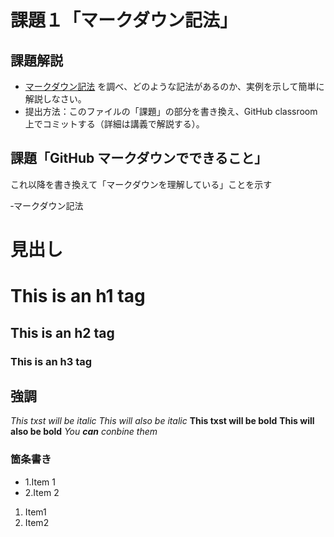 # 課題１「マークダウン記法」

## 課題解説

- [マークダウン記法](https://guides.github.com/features/mastering-markdown/) を調べ、どのような記法があるのか、実例を示して簡単に解説しなさい。
- 提出方法：このファイルの「課題」の部分を書き換え、GitHub classroom 上でコミットする（詳細は講義で解説する）。

## 課題「GitHub マークダウンでできること」

これ以降を書き換えて「マークダウンを理解している」ことを示す

‐マークダウン記法 

# 見出し
# This is an h1 tag
## This is an h2 tag
### This is an h3 tag

## 強調
*This txst will be italic*
_This will also be italic_
**This txst will be bold**
__This will also be bold__
_You **can** conbine them_ 

### 箇条書き
- 1.Item 1
- 2.Item 2
1. Item1 
2. Item2
